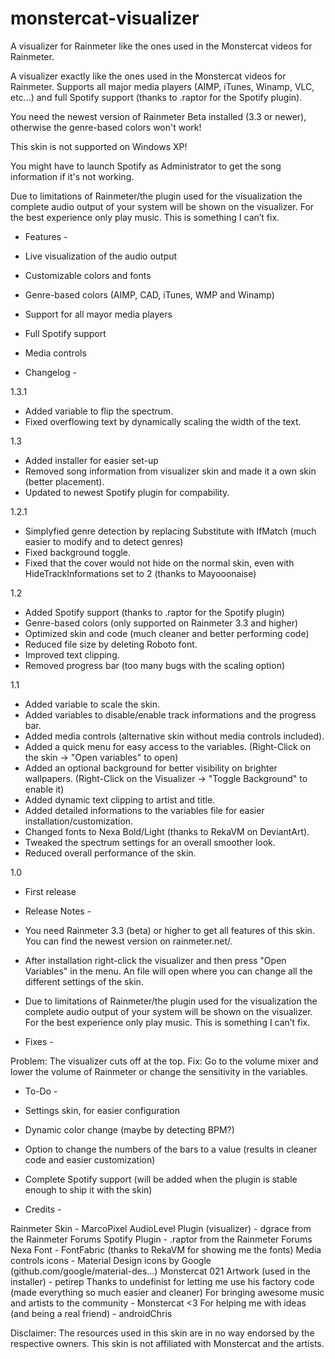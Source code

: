 # monstercat-visualizer
A visualizer for Rainmeter like the ones used in the Monstercat videos for Rainmeter.

A visualizer exactly like the ones used in the Monstercat videos for Rainmeter.
Supports all major media players (AIMP, iTunes, Winamp, VLC, etc...) and full Spotify support (thanks to .raptor for the Spotify plugin).

You need the newest version of Rainmeter Beta installed (3.3 or newer), otherwise the genre-based colors won't work!

This skin is not supported on Windows XP!

You might have to launch Spotify as Administrator to get the song information if it's not working.

Due to limitations of Rainmeter/the plugin used for the visualization the complete audio output of your system will be shown on the visualizer. For the best experience only play music. This is something I can’t fix.


- Features -


- Live visualization of the audio output
- Customizable colors and fonts
- Genre-based colors (AIMP, CAD, iTunes, WMP and Winamp)
- Support for all mayor media players
- Full Spotify support
- Media controls


- Changelog -


1.3.1
  - Added variable to flip the spectrum.
  - Fixed overflowing text by dynamically scaling the width of the text.

1.3
  - Added installer for easier set-up
  - Removed song information from visualizer skin and made it a own skin (better placement).
  - Updated to newest Spotify plugin for compability.

1.2.1
  - Simplyfied genre detection by replacing Substitute with IfMatch (much easier to modify and to detect genres)
  - Fixed background toggle.
  - Fixed that the cover would not hide on the normal skin, even with HideTrackInformations set to 2 (thanks to Mayooonaise)

1.2
  - Added Spotify support (thanks to .raptor for the Spotify plugin)
  - Genre-based colors (only supported on Rainmeter 3.3 and higher)
  - Optimized skin and code (much cleaner and better performing code)
  - Reduced file size by deleting Roboto font.
  - Improved text clipping.
  - Removed progress bar (too many bugs with the scaling option)

1.1
  - Added variable to scale the skin.
  - Added variables to disable/enable track informations and the progress bar.
  - Added media controls (alternative skin without media controls included).
  - Added a quick menu for easy access to the variables. (Right-Click on the skin -> "Open variables" to open)
  - Added an optional background for better visibility on brighter wallpapers. (Right-Click on the Visualizer -> "Toggle Background" to enable it)
  - Added dynamic text clipping to artist and title.
  - Added detailed informations to the variables file for easier installation/customization.
  - Changed fonts to Nexa Bold/Light (thanks to RekaVM on DeviantArt).
  - Tweaked the spectrum settings for an overall smoother look.
  - Reduced overall performance of the skin.

1.0
  - First release


- Release Notes -


- You need Rainmeter 3.3 (beta) or higher to get all features of this skin. You can find the newest version on rainmeter.net/.

- After installation right-click the visualizer and then press "Open Variables" in the menu. An file will open where you can change all the different settings of the skin.

- Due to limitations of Rainmeter/the plugin used for the visualization the complete audio output of your system will be shown on the visualizer. For the best experience only play music. This is something I can’t fix.


- Fixes -


Problem: The visualizer cuts off at the top.
Fix: Go to the volume mixer and lower the volume of Rainmeter or change the sensitivity in the variables.


- To-Do -


- Settings skin, for easier configuration
- Dynamic color change (maybe by detecting BPM?)
- Option to change the numbers of the bars to a value (results in cleaner code and easier customization)
- Complete Spotify support (will be added when the plugin is stable enough to ship it with the skin)


- Credits -

Rainmeter Skin - MarcoPixel 
AudioLevel Plugin (visualizer) - dgrace from the Rainmeter Forums
Spotify Plugin - .raptor from the Rainmeter Forums
Nexa Font - FontFabric (thanks to RekaVM for showing me the fonts)
Media controls icons - Material Design icons by Google (github.com/google/material-des…)
Monstercat 021 Artwork (used in the installer) - petirep 
Thanks to undefinist for letting me use his factory code (made everything so much easier and cleaner)
For bringing awesome music and artists to the community - Monstercat <3
For helping me with ideas (and being a real friend) - androidChris 

Disclaimer: The resources used in this skin are in no way endorsed by the respective owners. This skin is not affiliated with Monstercat and the artists.
